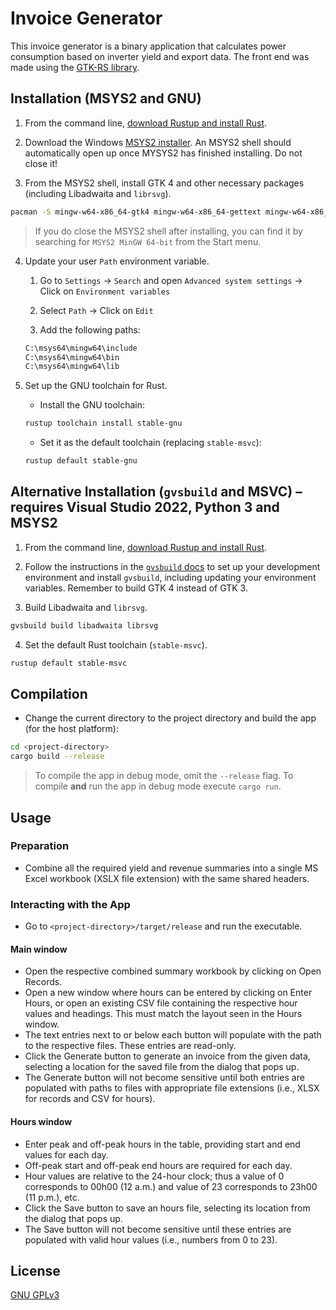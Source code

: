 # Invoice Generator

This invoice generator is a binary application that calculates power consumption based on inverter yield and export data. The front end was made using the [GTK-RS library](https://gtk-rs.org/).

## Installation (MSYS2 and GNU)

1. From the command line, [download Rustup and install Rust](https://www.rust-lang.org/tools/install).

2. Download the Windows [MSYS2 installer](https://www.msys2.org/). An MSYS2 shell should automatically open up once MYSYS2 has finished installing. Do not close it!

3. From the MSYS2 shell, install GTK 4 and other necessary packages (including Libadwaita and `librsvg`).

```bash
pacman -S mingw-w64-x86_64-gtk4 mingw-w64-x86_64-gettext mingw-w64-x86_64-libxml2 mingw-w64-x86_64-librsvg mingw-w64-x86_64-pkgconf mingw-w64-x86_64-gcc mingw-w64-x86_64-libadwaita
```

> If you do close the MSYS2 shell after installing, you can find it by searching for `MSYS2 MinGW 64-bit` from the Start menu.

4. Update your user `Path` environment variable.

    1. Go to `Settings` -> `Search` and open `Advanced system settings` -> Click on `Environment variables`

    2. Select `Path` -> Click on `Edit`

    3. Add the following paths:

    ```bash
    C:\msys64\mingw64\include
    C:\msys64\mingw64\bin
    C:\msys64\mingw64\lib
    ```

5. Set up the GNU toolchain for Rust.

    - Install the GNU toolchain:

    ```bash
    rustup toolchain install stable-gnu
    ```

    - Set it as the default toolchain (replacing `stable-msvc`):

    ```bash
    rustup default stable-gnu
    ```

## Alternative Installation (`gvsbuild` and MSVC) – requires Visual Studio 2022, Python 3 and MSYS2

1. From the command line, [download Rustup and install Rust](https://www.rust-lang.org/tools/install).

2. Follow the instructions in the [`gvsbuild` docs](https://github.com/wingtk/gvsbuild#development-environment) to set up your development environment and install `gvsbuild`, including updating your environment variables. Remember to build GTK 4 instead of GTK 3.

3. Build Libadwaita and `librsvg`.

```bash
gvsbuild build libadwaita librsvg
```

4. Set the default Rust toolchain (`stable-msvc`).

```bash
rustup default stable-msvc
```

## Compilation

- Change the current directory to the project directory and build the app (for the host platform):

```bash
cd <project-directory>
cargo build --release
```

> To compile the app in debug mode, omit the `--release` flag. To compile **and** run the app in debug mode execute `cargo run`.

## Usage

### Preparation

- Combine all the required yield and revenue summaries into a single MS Excel workbook (XSLX file extension) with the same shared headers.

### Interacting with the App

- Go to `<project-directory>/target/release` and run the executable.

#### Main window

- Open the respective combined summary workbook by clicking on Open Records.
- Open a new window where hours can be entered by clicking on Enter Hours, or open an existing CSV file containing the respective hour values and headings. This must match the layout seen in the Hours window.
- The text entries next to or below each button will populate with the path to the respective files. These entries are read-only.
- Click the Generate button to generate an invoice from the given data, selecting a location for the saved file from the dialog that pops up.
- The Generate button will not become sensitive until both entries are populated with paths to files with appropriate file extensions (i.e., XLSX for records and CSV for hours).

#### Hours window

- Enter peak and off-peak hours in the table, providing start and end values for each day.
- Off-peak start and off-peak end hours are required for each day.
- Hour values are relative to the 24-hour clock; thus a value of 0 corresponds to 00h00 (12 a.m.) and value of 23 corresponds to 23h00 (11 p.m.), etc.
- Click the Save button to save an hours file, selecting its location from the dialog that pops up.
- The Save button will not become sensitive until these entries are populated with valid hour values (i.e., numbers from 0 to 23).

## License

[GNU GPLv3](https://choosealicense.com/licenses/gpl-3.0/)
